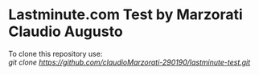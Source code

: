 # Lastminute.com Test by Marzorati Claudio Augusto

To clone this repository use:<br>
<i>git clone https://github.com/claudioMarzorati-290190/lastminute-test.git </i>


